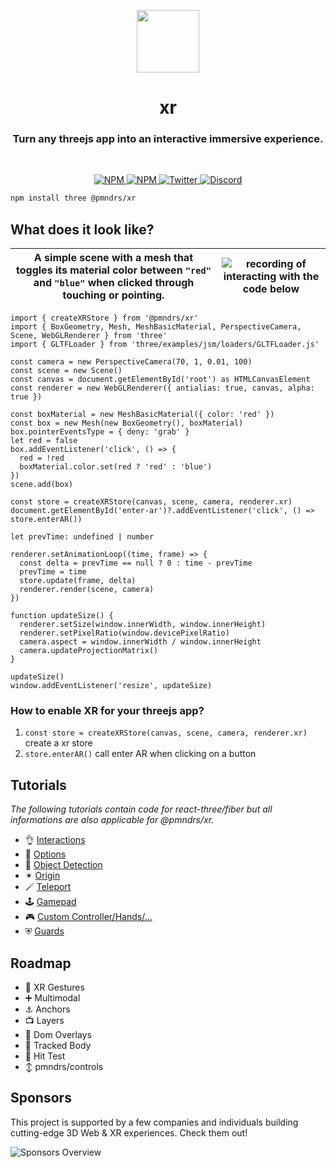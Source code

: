 <p align="center">
  <img src="../../docs/getting-started/logo.svg" width="100" />
</p>

<h1 align="center">xr</h1>
<h3 align="center">Turn any threejs app into an interactive immersive experience.</h3>
<br/>

<p align="center">
  <a href="https://npmjs.com/package/@pmndrs/xr" target="_blank">
    <img src="https://img.shields.io/npm/v/@pmndrs/xr?style=flat&colorA=000000&colorB=000000" alt="NPM" />
  </a>
  <a href="https://npmjs.com/package/@pmndrs/xr" target="_blank">
    <img src="https://img.shields.io/npm/dt/@pmndrs/xr.svg?style=flat&colorA=000000&colorB=000000" alt="NPM" />
  </a>
  <a href="https://twitter.com/pmndrs" target="_blank">
    <img src="https://img.shields.io/twitter/follow/pmndrs?label=%40pmndrs&style=flat&colorA=000000&colorB=000000&logo=twitter&logoColor=000000" alt="Twitter" />
  </a>
  <a href="https://discord.gg/ZZjjNvJ" target="_blank">
    <img src="https://img.shields.io/discord/740090768164651008?style=flat&colorA=000000&colorB=000000&label=discord&logo=discord&logoColor=000000" alt="Discord" />
  </a>
</p>

```bash
npm install three @pmndrs/xr
```

## What does it look like?

| A simple scene with a mesh that toggles its material color between `"red"` and `"blue"` when clicked through touching or pointing. | ![recording of interacting with the code below](../../docs/getting-started/basic-example.gif) |
| ---------------------------------------------------------------------------------------------------------------------------------- | ----------------------------------------------------------------------------------------- |

```tsx
import { createXRStore } from '@pmndrs/xr'
import { BoxGeometry, Mesh, MeshBasicMaterial, PerspectiveCamera, Scene, WebGLRenderer } from 'three'
import { GLTFLoader } from 'three/examples/jsm/loaders/GLTFLoader.js'

const camera = new PerspectiveCamera(70, 1, 0.01, 100)
const scene = new Scene()
const canvas = document.getElementById('root') as HTMLCanvasElement
const renderer = new WebGLRenderer({ antialias: true, canvas, alpha: true })

const boxMaterial = new MeshBasicMaterial({ color: 'red' })
const box = new Mesh(new BoxGeometry(), boxMaterial)
box.pointerEventsType = { deny: 'grab' }
let red = false
box.addEventListener('click', () => {
  red = !red
  boxMaterial.color.set(red ? 'red' : 'blue')
})
scene.add(box)

const store = createXRStore(canvas, scene, camera, renderer.xr)
document.getElementById('enter-ar')?.addEventListener('click', () => store.enterAR())

let prevTime: undefined | number

renderer.setAnimationLoop((time, frame) => {
  const delta = prevTime == null ? 0 : time - prevTime
  prevTime = time
  store.update(frame, delta)
  renderer.render(scene, camera)
})

function updateSize() {
  renderer.setSize(window.innerWidth, window.innerHeight)
  renderer.setPixelRatio(window.devicePixelRatio)
  camera.aspect = window.innerWidth / window.innerHeight
  camera.updateProjectionMatrix()
}

updateSize()
window.addEventListener('resize', updateSize)
```

### How to enable XR for your threejs app?

1. `const store = createXRStore(canvas, scene, camera, renderer.xr)` create a xr store
2. `store.enterAR()` call enter AR when clicking on a button

## Tutorials

_The following tutorials contain code for react-three/fiber but all informations are also applicable for @pmndrs/xr._

- 👌 [Interactions](https://docs.pmnd.rs/xr/tutorials/interactions)
- 🔧 [Options](https://docs.pmnd.rs/xr/tutorials/options)
- 🧊 [Object Detection](https://docs.pmnd.rs/xr/tutorials/object-detection)
- ✴ [Origin](https://docs.pmnd.rs/xr/tutorials/origin)
- 🪄 [Teleport](https://docs.pmnd.rs/xr/tutorials/teleport)
- 🕹️ [Gamepad](https://docs.pmnd.rs/xr/tutorials/gamepad)
- 🎮 [Custom Controller/Hands/...](https://docs.pmnd.rs/xr/tutorials/custom-inputs)
- ⛨ [Guards](https://docs.pmnd.rs/xr/tutorials/guards)

## Roadmap

- 🤳 XR Gestures
- ➕ Multimodal
- ⚓️ Anchors
- 📺 Layers
- 📱 Dom Overlays
- 🕺 Tracked Body
- 🎯 Hit Test
- ↕ pmndrs/controls

## Sponsors

This project is supported by a few companies and individuals building cutting-edge 3D Web & XR experiences. Check them out!

![Sponsors Overview](https://bbohlender.github.io/sponsors/screenshot.png)
